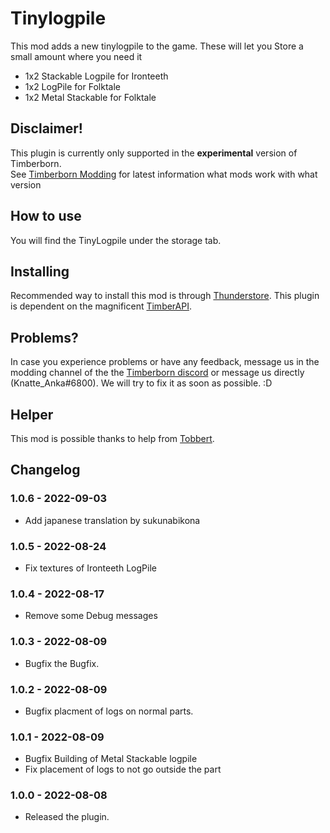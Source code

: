 # Tinylogpile

This mod adds a new tinylogpile to the game. These will let you Store a small amount where you need it
- 1x2 Stackable Logpile for Ironteeth
- 1x2 LogPile for Folktale
- 1x2 Metal Stackable for Folktale


## Disclaimer!

This plugin is currently only supported in the **experimental** version of Timberborn.  
See [Timberborn Modding](https://docs.google.com/spreadsheets/d/15juA0Fl6ZjbYmoNTg_vjMophBvtjMz8YNUI_KmNdtdg/edit?usp=sharing) for latest information what mods work with what version

## How to use

You will find the TinyLogpile under the storage tab. 

## Installing

Recommended way to install this mod is through [Thunderstore](https://timberborn.thunderstore.io/). This plugin is dependent on the magnificent [TimberAPI](https://github.com/Timberborn-Modding-Central/TimberAPI).

## Problems?

In case you experience problems or have any feedback, message us in the modding channel of the the [Timberborn discord](https://discord.gg/mfbBF4cWpX) or message us directly (Knatte_Anka#6800). We will try to fix it as soon as possible. :D

## Helper 

This mod is possible thanks to help from [Tobbert](https://github.com/TobbyTheBobby).

## Changelog

### 1.0.6 - 2022-09-03

- Add japanese translation by sukunabikona

### 1.0.5 - 2022-08-24

- Fix textures of Ironteeth LogPile

### 1.0.4 - 2022-08-17

- Remove some Debug messages

### 1.0.3 - 2022-08-09

- Bugfix the Bugfix.

### 1.0.2 - 2022-08-09

- Bugfix placment of logs on normal parts.

### 1.0.1 - 2022-08-09

- Bugfix Building of Metal Stackable logpile
- Fix placement of logs to not go outside the part

### 1.0.0 - 2022-08-08

- Released the plugin.
